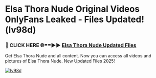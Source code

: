 # Elsa Thora Nude Original Videos 0nlyFans Leaked - Files Updated! (lv98d)

<h3>🔴 CLICK HERE 🌐==►► <a href="https://tinyurl.com/52m3yx9h" rel="nofollow">Elsa Thora Nude Updated Files</a></h3>

Get Elsa Thora Nude and all content. Now you can access all videos and pictures of Elsa Thora Nude. New Updated Files 2025!

[![lv98d](https://i.imgur.com/TnHtlc8.gif)](https://tinyurl.com/52m3yx9h)

